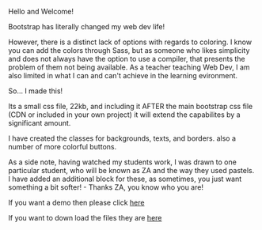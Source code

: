 Hello and Welcome!

Bootstrap has literally changed my web dev life!

However, there is a distinct lack of options with regards to coloring. I know you can add the colors through Sass, but as someone who likes simplicity and does not always have the option to use a compiler, that presents the problem of them not being available. As a teacher teaching Web Dev, I am also limited in what I can and can't achieve in the learning evironment.

So... I made this!

Its a small css file, 22kb, and including it AFTER the main bootstrap css file (CDN or included in your own project) it will extend the capabilites by a significant amount.

I have created the classes for backgrounds, texts, and borders. also a number of more colorful buttons.

As a side note, having watched my students work, I was drawn to one particular student, who will be known as ZA and the way they used pastels. I have added an additional block for these, as sometimes, you just want something a bit softer! - Thanks ZA, you know who you are!

If you want a demo then please click [here	](https://wprocter.github.io/wp_bs_colors/demo.html)

If you want to down load the files they are [here](https://github.com/wprocter/wp_bs_colors)
